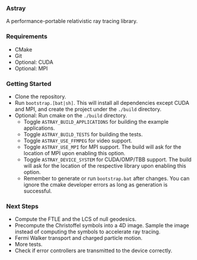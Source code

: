 ### Astray
A performance-portable relativistic ray tracing library.

### Requirements
- CMake
- Git
- Optional: CUDA
- Optional: MPI

### Getting Started
- Clone the repository.
- Run `bootstrap.[bat|sh]`. This will install all dependencies except CUDA and MPI, and create the project under the `./build` directory.
- Optional: Run cmake on the `./build` directory.
  - Toggle `ASTRAY_BUILD_APPLICATIONS` for building the example applications.
  - Toggle `ASTRAY_BUILD_TESTS` for building the tests.
  - Toggle `ASTRAY_USE_FFMPEG` for video support.
  - Toggle `ASTRAY_USE_MPI` for MPI support. The build will ask for the location of MPI upon enabling this option.
  - Toggle `ASTRAY_DEVICE_SYSTEM` for CUDA/OMP/TBB support. The build will ask for the location of the respective library upon enabling this option.
  - Remember to generate or run `bootstrap.bat` after changes. You can ignore the cmake developer errors as long as generation is successful.
  
### Next Steps
- Compute the FTLE and the LCS of null geodesics.
- Precompute the Christoffel symbols into a 4D image. Sample the image instead of computing the symbols to accelerate ray tracing.
- Fermi Walker transport and charged particle motion.
- More tests.
- Check if error controllers are transmitted to the device correctly.